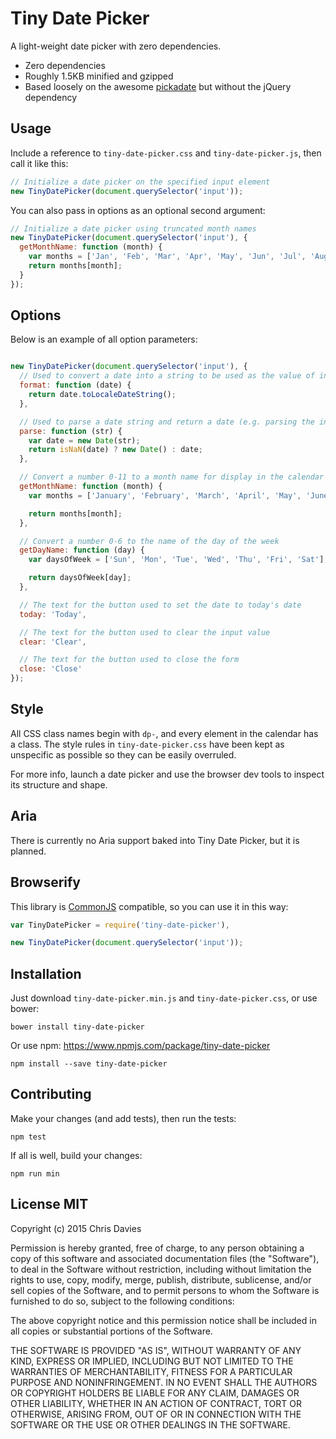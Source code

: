 # Tiny Date Picker

A light-weight date picker with zero dependencies.

- Zero dependencies
- Roughly 1.5KB minified and gzipped
- Based loosely on the awesome [pickadate](http://amsul.ca/pickadate.js/) but without the jQuery dependency

## Usage

Include a reference to `tiny-date-picker.css` and `tiny-date-picker.js`, then call it like this:

```javascript
// Initialize a date picker on the specified input element
new TinyDatePicker(document.querySelector('input'));
```

You can also pass in options as an optional second argument:

```javascript
// Initialize a date picker using truncated month names
new TinyDatePicker(document.querySelector('input'), {
  getMonthName: function (month) {
    var months = ['Jan', 'Feb', 'Mar', 'Apr', 'May', 'Jun', 'Jul', 'Aug', 'Sep', 'Oct', 'Nov', 'Dec'];
    return months[month];
  }
});
```

## Options

Below is an example of all option parameters:

```javascript

new TinyDatePicker(document.querySelector('input'), {
  // Used to convert a date into a string to be used as the value of input
  format: function (date) {
    return date.toLocaleDateString();
  },

  // Used to parse a date string and return a date (e.g. parsing the input value)
  parse: function (str) {
    var date = new Date(str);
    return isNaN(date) ? new Date() : date;
  },

  // Convert a number 0-11 to a month name for display in the calendar header
  getMonthName: function (month) {
    var months = ['January', 'February', 'March', 'April', 'May', 'June', 'July', 'August', 'September', 'October', 'November', 'December'];

    return months[month];
  },

  // Convert a number 0-6 to the name of the day of the week
  getDayName: function (day) {
    var daysOfWeek = ['Sun', 'Mon', 'Tue', 'Wed', 'Thu', 'Fri', 'Sat'];

    return daysOfWeek[day];
  },

  // The text for the button used to set the date to today's date
  today: 'Today',

  // The text for the button used to clear the input value
  clear: 'Clear',

  // The text for the button used to close the form
  close: 'Close'
});
```

## Style

All CSS class names begin with `dp-`, and every element in the calendar has a class. The style rules
in `tiny-date-picker.css` have been kept as unspecific as possible so they can be easily overruled.

For more info, launch a date picker and use the browser dev tools to inspect its structure and shape.

## Aria

There is currently no Aria support baked into Tiny Date Picker, but it is planned.

## Browserify

This library is [CommonJS](http://www.commonjs.org/) compatible, so you can use it in this way:

```javascript
var TinyDatePicker = require('tiny-date-picker'),

new TinyDatePicker(document.querySelector('input'));
```

## Installation

Just download `tiny-date-picker.min.js` and `tiny-date-picker.css`, or use bower:

    bower install tiny-date-picker

Or use npm:
https://www.npmjs.com/package/tiny-date-picker

    npm install --save tiny-date-picker

## Contributing

Make your changes (and add tests), then run the tests:

    npm test

If all is well, build your changes:

    npm run min

## License MIT

Copyright (c) 2015 Chris Davies

Permission is hereby granted, free of charge, to any person
obtaining a copy of this software and associated documentation
files (the "Software"), to deal in the Software without
restriction, including without limitation the rights to use,
copy, modify, merge, publish, distribute, sublicense, and/or sell
copies of the Software, and to permit persons to whom the
Software is furnished to do so, subject to the following
conditions:

The above copyright notice and this permission notice shall be
included in all copies or substantial portions of the Software.

THE SOFTWARE IS PROVIDED "AS IS", WITHOUT WARRANTY OF ANY KIND,
EXPRESS OR IMPLIED, INCLUDING BUT NOT LIMITED TO THE WARRANTIES
OF MERCHANTABILITY, FITNESS FOR A PARTICULAR PURPOSE AND
NONINFRINGEMENT. IN NO EVENT SHALL THE AUTHORS OR COPYRIGHT
HOLDERS BE LIABLE FOR ANY CLAIM, DAMAGES OR OTHER LIABILITY,
WHETHER IN AN ACTION OF CONTRACT, TORT OR OTHERWISE, ARISING
FROM, OUT OF OR IN CONNECTION WITH THE SOFTWARE OR THE USE OR
OTHER DEALINGS IN THE SOFTWARE.
